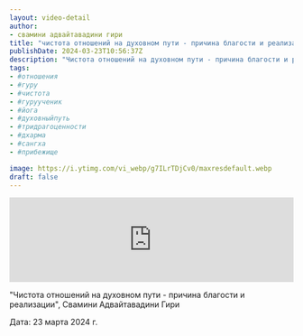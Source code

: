 ```yaml
---
layout: video-detail
author:
- свамини адвайтавадини гири
title: "чистота отношений на духовном пути - причина благости и реализации"
publishDate: 2024-03-23T10:56:37Z
description: "Чистота отношений на духовном пути - причина благости и реализации, Свамини Адвайтавадини Гири  Дата  23 марта 2024 г."
tags: 
- #отношения
- #гуру
- #чистота
- #гуруученик
- #йога
- #духовныйпуть
- #тридрагоценности
- #дхарма
- #сангха
- #прибежище

image: https://i.ytimg.com/vi_webp/g7ILrTDjCv0/maxresdefault.webp
draft: false
---
```


<iframe width="100%" src="https://www.youtube.com/embed/g7ILrTDjCv0" frameborder="0" allowfullscreen=""></iframe> 

 "Чистота отношений на духовном пути - причина благости и реализации", Свамини Адвайтавадини Гири

 Дата: 23 марта 2024 г.

  

 